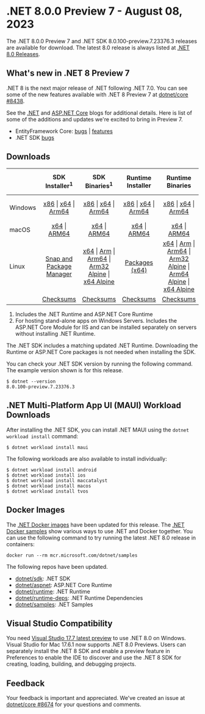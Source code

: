 # .NET 8.0.0 Preview 7 - August 08, 2023

The .NET 8.0.0 Preview 7 and .NET SDK 8.0.100-preview.7.23376.3 releases are available for download. The latest 8.0 release is always listed at [.NET 8.0 Releases](../README.md).

## What's new in .NET 8 Preview 7

.NET 8 is the next major release of .NET following .NET 7.0. You can see some of the new features available with .NET 8 Preview 7 at [dotnet/core #8438](https://github.com/dotnet/core/issues/8438).

See the [.NET][dotnet-blog] and [ASP.NET Core][aspnet-blog] blogs for additional details.
Here is list of some of the additions and updates we're excited to bring in Preview 7.

* EntityFramework Core: [bugs][ef_bugs] | [features][ef_features]
* .NET SDK [bugs][sdk_bugs]

## Downloads

|           | SDK Installer<sup>1</sup>                        | SDK Binaries<sup>1</sup>                 | Runtime Installer                                        | Runtime Binaries                                 | ASP.NET Core Runtime           |Windows Desktop Runtime          |
| --------- | :------------------------------------------:     | :----------------------:                 | :---------------------------:                            | :-------------------------:                      | :-----------------:            | :-----------------:            |
| Windows   | [x86][dotnet-sdk-win-x86.exe] \| [x64][dotnet-sdk-win-x64.exe] \| [Arm64][dotnet-sdk-win-arm64.exe] | [x86][dotnet-sdk-win-x86.zip] \| [x64][dotnet-sdk-win-x64.zip] \|  [Arm64][dotnet-sdk-win-arm64.zip] | [x86][dotnet-runtime-win-x86.exe] \| [x64][dotnet-runtime-win-x64.exe] \| [Arm64][dotnet-runtime-win-arm64.exe] | [x86][dotnet-runtime-win-x86.zip] \| [x64][dotnet-runtime-win-x64.zip] \| [Arm64][dotnet-runtime-win-arm64.zip] | [x86][aspnetcore-runtime-win-x86.exe] \| [x64][aspnetcore-runtime-win-x64.exe] \|<br/> [Hosting Bundle][dotnet-hosting-win.exe]<sup>2</sup> | [x86][windowsdesktop-runtime-win-x86.exe] \| [x64][windowsdesktop-runtime-win-x64.exe] \| [Arm64][windowsdesktop-runtime-win-arm64.exe] |
| macOS     | [x64][dotnet-sdk-osx-x64.pkg] \| [ARM64][dotnet-sdk-osx-arm64.pkg] | [x64][dotnet-sdk-osx-x64.tar.gz] \| [ARM64][dotnet-sdk-osx-arm64.tar.gz]  | [x64][dotnet-runtime-osx-x64.pkg] \| [ARM64][dotnet-runtime-osx-arm64.pkg] | [x64][dotnet-runtime-osx-x64.tar.gz] \| [ARM64][dotnet-runtime-osx-arm64.tar.gz]| [x64][aspnetcore-runtime-osx-x64.tar.gz] \| [ARM64][aspnetcore-runtime-osx-arm64.tar.gz] | - |<sup>1</sup>
| Linux     |  [Snap and Package Manager](../install-linux.md)  | [x64][dotnet-sdk-linux-x64.tar.gz] \| [Arm][dotnet-sdk-linux-arm.tar.gz]  \| [Arm64][dotnet-sdk-linux-arm64.tar.gz] \| [Arm32 Alpine][dotnet-sdk-linux-musl-arm.tar.gz]  \| [x64 Alpine][dotnet-sdk-linux-musl-x64.tar.gz] | [Packages (x64)][linux-packages] | [x64][dotnet-runtime-linux-x64.tar.gz] \| [Arm][dotnet-runtime-linux-arm.tar.gz] \| [Arm64][dotnet-runtime-linux-arm64.tar.gz] \| [Arm32 Alpine][dotnet-runtime-linux-musl-arm.tar.gz] \| [Arm64 Alpine][dotnet-runtime-linux-musl-arm64.tar.gz] \| [x64 Alpine][dotnet-runtime-linux-musl-x64.tar.gz]  | [x64][aspnetcore-runtime-linux-x64.tar.gz]<sup>1</sup>  \| [Arm][aspnetcore-runtime-linux-arm.tar.gz]<sup>1</sup> \| [Arm64][aspnetcore-runtime-linux-arm64.tar.gz]<sup>1</sup> \| [x64 Alpine][aspnetcore-runtime-linux-musl-x64.tar.gz] | - | <sup>1</sup> |
|  | [Checksums][checksums-sdk]                             | [Checksums][checksums-sdk]                                      | [Checksums][checksums-runtime]                             | [Checksums][checksums-runtime]  | [Checksums][checksums-runtime]  | [Checksums][checksums-runtime]


1. Includes the .NET Runtime and ASP.NET Core Runtime
2. For hosting stand-alone apps on Windows Servers. Includes the ASP.NET Core Module for IIS and can be installed separately on servers without installing .NET Runtime.


The .NET SDK includes a matching updated .NET Runtime. Downloading the Runtime or ASP.NET Core packages is not needed when installing the SDK.

You can check your .NET SDK version by running the following command. The example version shown is for this release.

```console
$ dotnet --version
8.0.100-preview.7.23376.3
```

## .NET Multi-Platform App UI (MAUI) Workload Downloads

 After installing the .NET SDK, you can install .NET MAUI using the `dotnet workload install` command:

 ```console
 $ dotnet workload install maui
 ```

 The following workloads are also available to install individually:

 ```console
 $ dotnet workload install android
 $ dotnet workload install ios
 $ dotnet workload install maccatalyst
 $ dotnet workload install macos
 $ dotnet workload install tvos
 ```

## Docker Images

The [.NET Docker images](https://hub.docker.com/_/microsoft-dotnet) have been updated for this release. The [.NET Docker samples](https://github.com/dotnet/dotnet-docker/blob/main/samples/README.md) show various ways to use .NET and Docker together. You can use the following command to try running the latest .NET 8.0 release in containers:

```console
docker run --rm mcr.microsoft.com/dotnet/samples
```

The following repos have been updated.

* [dotnet/sdk](https://github.com/dotnet/dotnet-docker/blob/main/README.sdk.md): .NET SDK
* [dotnet/aspnet](https://github.com/dotnet/dotnet-docker/blob/main/README.aspnet.md): ASP.NET Core Runtime
* [dotnet/runtime](https://github.com/dotnet/dotnet-docker/blob/main/README.runtime.md): .NET Runtime
* [dotnet/runtime-deps](https://github.com/dotnet/dotnet-docker/blob/main/README.runtime.md): .NET Runtime Dependencies
* [dotnet/samples](https://github.com/dotnet/dotnet-docker/blob/main/README.samples.md): .NET Samples

## Visual Studio Compatibility

You need [Visual Studio 17.7 latest preview](https://visualstudio.microsoft.com) to use .NET 8.0 on Windows. Visual Studio for Mac 17.6.1 now supports .NET 8.0 Previews. Users can separately install the .NET 8 SDK and enable a preview feature in Preferences to enable the IDE to discover and use the .NET 8 SDK for creating, loading, building, and debugging projects.


## Feedback

Your feedback is important and appreciated. We've created an issue at [dotnet/core #8674](https://github.com/dotnet/core/issues/8674) for your questions and comments.

[blob-runtime]: https://dotnetcli.blob.core.windows.net/dotnet/Runtime/
[blob-sdk]: https://dotnetcli.blob.core.windows.net/dotnet/Sdk/
[release-notes]: https://github.com/dotnet/core/blob/main/release-notes/8.0/preview/8.0.0-preview.7.md

[checksums-runtime]: https://dotnetcli.blob.core.windows.net/dotnet/checksums/8.0.0-preview.7-sha.txt
[checksums-sdk]: https://dotnetcli.blob.core.windows.net/dotnet/checksums/8.0.0-preview.7-sha.txt

[linux-install]: https://learn.microsoft.com/dotnet/core/install/linux
[linux-setup]: https://github.com/dotnet/core/blob/main/Documentation/linux-setup.md

[dotnet-blog]:  https://devblogs.microsoft.com/dotnet/announcing-dotnet-8-preview-7
[aspnet-blog]: https://devblogs.microsoft.com/dotnet/asp-net-core-updates-in-dotnet-8-preview-7/
[ef-blog]: https://devblogs.microsoft.com/dotnet/announcing-ef8-preview-7/
[ef_bugs]: https://github.com/dotnet/efcore/issues?q=is%3Aissue+milestone%3A8.0.0-preview7+is%3Aclosed+label%3Atype-bug
[ef_features]: https://github.com/dotnet/efcore/issues?q=is%3Aissue+milestone%3A8.0.0-preview7+is%3Aclosed+label%3Atype-enhancement

[aspnet_bugs]: https://github.com/aspnet/AspNetCore/issues?q=is%3Aissue+milestone%3A8.0.0-preview7+label%3ADone+label%3Abug
[aspnet_features]: https://github.com/aspnet/AspNetCore/issues?q=is%3Aissue+milestone%3A8.0.0-preview7+label%3ADone+label%3Aenhancement
[runtime_bugs]: https://github.com/dotnet/runtime/issues?utf8=%E2%9C%93&q=is%3Aissue+milestone%3A8.0+label%3Abug+
[runtime_features]: https://github.com/dotnet/runtime/issues?q=is%3Aissue+milestone%3A8.0+label%3Aenhancement

[sdk_bugs]: https://github.com/dotnet/sdk/issues?q=is%3Aissue+is%3Aclosed+milestone%3A8.0.1xx
[linux-packages]: ../install-linux.md



[//]: # ( Runtime 8.0.0-preview.7.23375.6)
[dotnet-runtime-linux-arm.tar.gz]: https://download.visualstudio.microsoft.com/download/pr/ff0cb9e5-4b58-4958-bae0-448df924c731/68079398a23792e65d2c1947b2eebce5/dotnet-runtime-8.0.0-preview.7.23375.6-linux-arm.tar.gz
[dotnet-runtime-linux-arm64.tar.gz]: https://download.visualstudio.microsoft.com/download/pr/bfa8d826-50d6-4631-bbfa-8e1158002834/fadb0bccc1c4740da9b1952df564272a/dotnet-runtime-8.0.0-preview.7.23375.6-linux-arm64.tar.gz
[dotnet-runtime-linux-musl-arm.tar.gz]: https://download.visualstudio.microsoft.com/download/pr/2b6f9e96-33c7-471a-87b7-bd23df4f1520/a4aa8d06af164bc4ae6a8b2385b04e57/dotnet-runtime-8.0.0-preview.7.23375.6-linux-musl-arm.tar.gz
[dotnet-runtime-linux-musl-arm64.tar.gz]: https://download.visualstudio.microsoft.com/download/pr/17eca3a2-62f8-468b-b6de-bdd8862116a2/de357acc9f56858cdc23f031e71ea36c/dotnet-runtime-8.0.0-preview.7.23375.6-linux-musl-arm64.tar.gz
[dotnet-runtime-linux-musl-x64.tar.gz]: https://download.visualstudio.microsoft.com/download/pr/ab4a31ef-cf89-441c-8ddc-8071f07994e7/573332bb5ce66ca250954430a275f97f/dotnet-runtime-8.0.0-preview.7.23375.6-linux-musl-x64.tar.gz
[dotnet-runtime-linux-x64.tar.gz]: https://download.visualstudio.microsoft.com/download/pr/814acd71-bbed-49f0-ac4f-db9b1b8a2bd2/bdb4b87d623dfe4314bb61dfb56ac704/dotnet-runtime-8.0.0-preview.7.23375.6-linux-x64.tar.gz
[dotnet-runtime-osx-arm64.pkg]: https://download.visualstudio.microsoft.com/download/pr/59dd490b-473f-4873-a578-83737d6d046f/a9a8221a2e141f7baa1f3489f7c20680/dotnet-runtime-8.0.0-preview.7.23375.6-osx-arm64.pkg
[dotnet-runtime-osx-arm64.tar.gz]: https://download.visualstudio.microsoft.com/download/pr/b0f07cc9-bf03-4d05-98b8-94931afb1be2/b24551aaabec3c788db0538f19b9b288/dotnet-runtime-8.0.0-preview.7.23375.6-osx-arm64.tar.gz
[dotnet-runtime-osx-x64.pkg]: https://download.visualstudio.microsoft.com/download/pr/2b3b8164-93df-4084-8337-48d0662cbc6c/4cf1b36a06950818f1e8d82c476b16c6/dotnet-runtime-8.0.0-preview.7.23375.6-osx-x64.pkg
[dotnet-runtime-osx-x64.tar.gz]: https://download.visualstudio.microsoft.com/download/pr/03ed278e-76b3-4a3c-88fb-6b7a7fe09f7a/491293d96bed63844f7fae8742660a0e/dotnet-runtime-8.0.0-preview.7.23375.6-osx-x64.tar.gz
[dotnet-runtime-win-arm64.exe]: https://download.visualstudio.microsoft.com/download/pr/5a12d823-e1b0-4997-ad97-748390064b15/13024121473d1afe81e9d1b92dd48f6d/dotnet-runtime-8.0.0-preview.7.23375.6-win-arm64.exe
[dotnet-runtime-win-arm64.zip]: https://download.visualstudio.microsoft.com/download/pr/863dcc13-1794-4bbd-ad62-638257032e78/bebdc16a5f59ee33535187110db6a5d5/dotnet-runtime-8.0.0-preview.7.23375.6-win-arm64.zip
[dotnet-runtime-win-x64.exe]: https://download.visualstudio.microsoft.com/download/pr/d0974e2b-998f-4883-86af-27c49b33efdd/b5f88614a78b56b06dfd4f798d6ebb00/dotnet-runtime-8.0.0-preview.7.23375.6-win-x64.exe
[dotnet-runtime-win-x64.zip]: https://download.visualstudio.microsoft.com/download/pr/30bad994-5e00-4775-86ed-f1d06b02a3b6/9ed59ff6deaa14403fdc38b40a22fac8/dotnet-runtime-8.0.0-preview.7.23375.6-win-x64.zip
[dotnet-runtime-win-x86.exe]: https://download.visualstudio.microsoft.com/download/pr/fb1e4937-46da-4f6f-a6a8-d1ab853974dc/79bb1b4dccb6404820fe4922b474727d/dotnet-runtime-8.0.0-preview.7.23375.6-win-x86.exe
[dotnet-runtime-win-x86.zip]: https://download.visualstudio.microsoft.com/download/pr/d0902572-d785-4b67-af41-fbe77716976f/4703f22662c2a385efcce677986aaa92/dotnet-runtime-8.0.0-preview.7.23375.6-win-x86.zip

[//]: # ( WindowsDesktop 8.0.0-preview.7.23376.1)
[windowsdesktop-runtime-win-arm64.exe]: https://download.visualstudio.microsoft.com/download/pr/3f6100c9-88ef-4316-8987-06c2de748179/37898a94b4fdb402ac4f380ade7c148e/windowsdesktop-runtime-8.0.0-preview.7.23376.1-win-arm64.exe
[windowsdesktop-runtime-win-arm64.zip]: https://download.visualstudio.microsoft.com/download/pr/71f6dcb0-4c7e-4347-8934-b8abdfbc46e0/994451d3bc203c15695b4411c3e5001a/windowsdesktop-runtime-8.0.0-preview.7.23376.1-win-arm64.zip
[windowsdesktop-runtime-win-x64.exe]: https://download.visualstudio.microsoft.com/download/pr/ec9111d9-3624-41d4-80db-76b89fbaf261/4883e62410c121fa26de32d0e3be37b8/windowsdesktop-runtime-8.0.0-preview.7.23376.1-win-x64.exe
[windowsdesktop-runtime-win-x64.zip]: https://download.visualstudio.microsoft.com/download/pr/51f07500-e84a-4183-9d86-a60ec0ed5271/6b456df38cd204f461047a6bc85b1af0/windowsdesktop-runtime-8.0.0-preview.7.23376.1-win-x64.zip
[windowsdesktop-runtime-win-x86.exe]: https://download.visualstudio.microsoft.com/download/pr/4bbf4cf2-3292-4bfe-ba30-6c83e5c2039e/61bc4f336604344370fc37d36b866c21/windowsdesktop-runtime-8.0.0-preview.7.23376.1-win-x86.exe
[windowsdesktop-runtime-win-x86.zip]: https://download.visualstudio.microsoft.com/download/pr/feef07ab-d87d-4fee-9f0a-bd5ee2d46608/6673e8ed6aabec4b12e0bcbe7c96455c/windowsdesktop-runtime-8.0.0-preview.7.23376.1-win-x86.zip

[//]: # ( ASP 8.0.0-preview.7.23375.9)
[aspnetcore-runtime-linux-arm.tar.gz]: https://download.visualstudio.microsoft.com/download/pr/e6808d75-3015-49a8-83a7-c6dfbac1a9f0/43ff6d579362ecd79c54f40e291e474a/aspnetcore-runtime-8.0.0-preview.7.23375.9-linux-arm.tar.gz
[aspnetcore-runtime-linux-arm64.tar.gz]: https://download.visualstudio.microsoft.com/download/pr/7fedb243-5d2c-4718-b08b-da0dc9d32973/f02a41417d762839b4d1559610485727/aspnetcore-runtime-8.0.0-preview.7.23375.9-linux-arm64.tar.gz
[aspnetcore-runtime-linux-musl-arm.tar.gz]: https://download.visualstudio.microsoft.com/download/pr/74daa9b8-82f0-41d1-883d-471bd1f3069c/27fc98397de5f9a5a1c561d16598c0e1/aspnetcore-runtime-8.0.0-preview.7.23375.9-linux-musl-arm.tar.gz
[aspnetcore-runtime-linux-musl-arm64.tar.gz]: https://download.visualstudio.microsoft.com/download/pr/6bdd7ee4-37d4-436a-8ea2-96dd867e96b3/4cbd1f1dbfbe44838ac031403ce25100/aspnetcore-runtime-8.0.0-preview.7.23375.9-linux-musl-arm64.tar.gz
[aspnetcore-runtime-linux-musl-x64.tar.gz]: https://download.visualstudio.microsoft.com/download/pr/e9b7a4b4-b3aa-4ca5-9ab6-74dd0684543e/dc503c3772f1a7e35ca64f49004e3912/aspnetcore-runtime-8.0.0-preview.7.23375.9-linux-musl-x64.tar.gz
[aspnetcore-runtime-linux-x64.tar.gz]: https://download.visualstudio.microsoft.com/download/pr/bd304ca6-9f08-425e-8add-a607c69e9725/4665c7ac5984dc4eb0e9635075d07d0e/aspnetcore-runtime-8.0.0-preview.7.23375.9-linux-x64.tar.gz
[aspnetcore-runtime-osx-arm64.tar.gz]: https://download.visualstudio.microsoft.com/download/pr/dc44be0d-ba81-4e6a-8340-7c67ba692996/96b50edb075bd46955afb0ff66cdaee8/aspnetcore-runtime-8.0.0-preview.7.23375.9-osx-arm64.tar.gz
[aspnetcore-runtime-osx-x64.tar.gz]: https://download.visualstudio.microsoft.com/download/pr/0a2185fa-4359-44a2-8981-eb456379d400/1697af8d11a758987b7c224ccd166769/aspnetcore-runtime-8.0.0-preview.7.23375.9-osx-x64.tar.gz
[aspnetcore-runtime-win-arm64.zip]: https://download.visualstudio.microsoft.com/download/pr/c41c8dd0-4eac-459c-8089-384be01b9cd5/0c93bf5ca16726af571bf0a3702fe72e/aspnetcore-runtime-8.0.0-preview.7.23375.9-win-arm64.zip
[aspnetcore-runtime-win-x64.exe]: https://download.visualstudio.microsoft.com/download/pr/96990169-d6d9-46be-9ba8-d05a3f76710c/2a2db0249822e18dc72b1db0000acfce/aspnetcore-runtime-8.0.0-preview.7.23375.9-win-x64.exe
[aspnetcore-runtime-win-x64.zip]: https://download.visualstudio.microsoft.com/download/pr/33c566be-a19e-4be2-af32-cf87505817af/d7e743d2698ba030f21bc2de39b79b45/aspnetcore-runtime-8.0.0-preview.7.23375.9-win-x64.zip
[aspnetcore-runtime-win-x86.exe]: https://download.visualstudio.microsoft.com/download/pr/4d653331-a0d6-413c-8f81-52180bf270ee/1d204f6f17511fd261ff0b55b0d0bf84/aspnetcore-runtime-8.0.0-preview.7.23375.9-win-x86.exe
[aspnetcore-runtime-win-x86.zip]: https://download.visualstudio.microsoft.com/download/pr/8e1f96b1-f7b4-4b54-b8af-90f7b46726cd/f4a7a6aace4c1b8a9b7b2a2c4cc2ce59/aspnetcore-runtime-8.0.0-preview.7.23375.9-win-x86.zip
[aspnetcore-runtime-composite-linux-arm.tar.gz]: https://download.visualstudio.microsoft.com/download/pr/afabc548-6227-4397-a8c5-ca43c22aef2c/d038b0eaf94296f242408d31906d01bf/aspnetcore-runtime-composite-8.0.0-preview.7.23375.9-linux-arm.tar.gz
[aspnetcore-runtime-composite-linux-arm64.tar.gz]: https://download.visualstudio.microsoft.com/download/pr/a230090a-1d7b-4426-af95-bb3eb6065109/c5dcfd432ecc08e0368d51d3875ed5e4/aspnetcore-runtime-composite-8.0.0-preview.7.23375.9-linux-arm64.tar.gz
[aspnetcore-runtime-composite-linux-musl-arm.tar.gz]: https://download.visualstudio.microsoft.com/download/pr/47bd070d-6aa3-407e-857f-7ce842ebed95/20ea0c0661492a308228c598a055bacb/aspnetcore-runtime-composite-8.0.0-preview.7.23375.9-linux-musl-arm.tar.gz
[aspnetcore-runtime-composite-linux-musl-arm64.tar.gz]: https://download.visualstudio.microsoft.com/download/pr/1d471363-02f8-41d2-bf3f-edb03e898e51/0afbdb0bd19bcd7047c9fa38d67c8a00/aspnetcore-runtime-composite-8.0.0-preview.7.23375.9-linux-musl-arm64.tar.gz
[aspnetcore-runtime-composite-linux-musl-x64.tar.gz]: https://download.visualstudio.microsoft.com/download/pr/f44ce62c-b41e-442c-9b75-7276df5f1caa/d7c3ea8307380608abc9bd32b7866b1d/aspnetcore-runtime-composite-8.0.0-preview.7.23375.9-linux-musl-x64.tar.gz
[aspnetcore-runtime-composite-linux-x64.tar.gz]: https://download.visualstudio.microsoft.com/download/pr/67db37a4-07dc-49cb-bd61-51ceb024640e/97960939b0895ee67366636f33f3d950/aspnetcore-runtime-composite-8.0.0-preview.7.23375.9-linux-x64.tar.gz
[dotnet-hosting-win.exe]: https://download.visualstudio.microsoft.com/download/pr/e465df26-2f50-432f-a588-51c7682fd9b1/9efca17f575afd387aa9b02fb3dfb7e1/dotnet-hosting-8.0.0-preview.7.23375.9-win.exe

[//]: # ( SDK 8.0.100-preview.7.23376.3)
[dotnet-sdk-linux-arm.tar.gz]: https://download.visualstudio.microsoft.com/download/pr/b4bfc9e4-6f54-4fb2-befe-dda63ebd9811/0f05d7752ffb4c475dadaf54f5b06c1f/dotnet-sdk-8.0.100-preview.7.23376.3-linux-arm.tar.gz
[dotnet-sdk-linux-arm64.tar.gz]: https://download.visualstudio.microsoft.com/download/pr/593a9616-3715-4923-9245-8c803cc56d64/7283f8e0f6cb17e697af60aec748e65f/dotnet-sdk-8.0.100-preview.7.23376.3-linux-arm64.tar.gz
[dotnet-sdk-linux-musl-arm.tar.gz]: https://download.visualstudio.microsoft.com/download/pr/02b16a78-821f-4609-921a-97132bc0163f/c5d1b04802b0b1027cd8c677677663b3/dotnet-sdk-8.0.100-preview.7.23376.3-linux-musl-arm.tar.gz
[dotnet-sdk-linux-musl-arm64.tar.gz]: https://download.visualstudio.microsoft.com/download/pr/29504ef7-38ba-4ada-840a-6bedae4ecd84/f55c6acb6617cfd8e9291cea8606e409/dotnet-sdk-8.0.100-preview.7.23376.3-linux-musl-arm64.tar.gz
[dotnet-sdk-linux-musl-x64.tar.gz]: https://download.visualstudio.microsoft.com/download/pr/5625dfe4-4767-4d2e-95a7-662b4b1cca1e/2c6873b73bf763adc471a2630d57c75d/dotnet-sdk-8.0.100-preview.7.23376.3-linux-musl-x64.tar.gz
[dotnet-sdk-linux-x64.tar.gz]: https://download.visualstudio.microsoft.com/download/pr/32f2c846-5581-4638-a428-5891dd76f630/ee8beef066f06c57998058c5af6df222/dotnet-sdk-8.0.100-preview.7.23376.3-linux-x64.tar.gz
[dotnet-sdk-osx-arm64.pkg]: https://download.visualstudio.microsoft.com/download/pr/bf548fae-7cf9-4fe3-8414-a70134685591/00af1befa829b764d78a8a83b5b652f0/dotnet-sdk-8.0.100-preview.7.23376.3-osx-arm64.pkg
[dotnet-sdk-osx-arm64.tar.gz]: https://download.visualstudio.microsoft.com/download/pr/63ee7355-c179-4684-9187-afb3acaed7b2/f2a5414c6b0189f57555d03ce73413a2/dotnet-sdk-8.0.100-preview.7.23376.3-osx-arm64.tar.gz
[dotnet-sdk-osx-x64.pkg]: https://download.visualstudio.microsoft.com/download/pr/392f3d3a-fdb0-4c32-a89a-da83a9e48611/ff71d6b20895b10a909986a92b5ed011/dotnet-sdk-8.0.100-preview.7.23376.3-osx-x64.pkg
[dotnet-sdk-osx-x64.tar.gz]: https://download.visualstudio.microsoft.com/download/pr/2206f0d7-f812-408f-bed7-ed9bd043768f/ca7eb1331ee61fdd684c27638fdc6a90/dotnet-sdk-8.0.100-preview.7.23376.3-osx-x64.tar.gz
[dotnet-sdk-win-arm64.exe]: https://download.visualstudio.microsoft.com/download/pr/531769af-583f-4e7c-9a94-489708bbdced/425b1869c361cab9858ef4cfb306b882/dotnet-sdk-8.0.100-preview.7.23376.3-win-arm64.exe
[dotnet-sdk-win-arm64.zip]: https://download.visualstudio.microsoft.com/download/pr/dd0f70a5-1bb7-45bf-aedb-b6b6a980c3ca/c3e202c18cd14ecd8145e37ed1c9bde4/dotnet-sdk-8.0.100-preview.7.23376.3-win-arm64.zip
[dotnet-sdk-win-x64.exe]: https://download.visualstudio.microsoft.com/download/pr/09ad1bf8-14a9-4e83-8693-2ca72098e1dd/262f6c9fbc733b0993a1be53ebdb528b/dotnet-sdk-8.0.100-preview.7.23376.3-win-x64.exe
[dotnet-sdk-win-x64.zip]: https://download.visualstudio.microsoft.com/download/pr/4ede0897-e03d-4d93-a50d-e06f2e430d9e/b5bd2605ce07ec7163d5b5b05dc2f1e0/dotnet-sdk-8.0.100-preview.7.23376.3-win-x64.zip
[dotnet-sdk-win-x86.exe]: https://download.visualstudio.microsoft.com/download/pr/f007a641-fd7b-41b1-b7e8-d88185c02387/9b14c8a24c899779dd37aa2b42bf8bb8/dotnet-sdk-8.0.100-preview.7.23376.3-win-x86.exe
[dotnet-sdk-win-x86.zip]: https://download.visualstudio.microsoft.com/download/pr/f72cf62e-b55a-45b8-8d48-fe2ea3d71649/64c19c919e1b129f9a7dd12e16f4a2c4/dotnet-sdk-8.0.100-preview.7.23376.3-win-x86.zip
